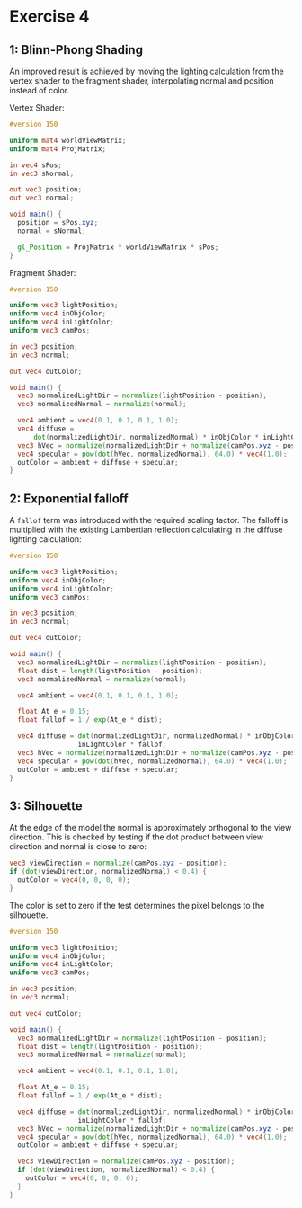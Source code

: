 # Exercise 4

## 1: Blinn-Phong Shading
An improved result is achieved by moving the lighting calculation from the
vertex shader to the fragment shader, interpolating normal and position instead
of color.

Vertex Shader:
```glsl
#version 150

uniform mat4 worldViewMatrix;
uniform mat4 ProjMatrix;

in vec4 sPos;
in vec3 sNormal;

out vec3 position;
out vec3 normal;

void main() {
  position = sPos.xyz;
  normal = sNormal;

  gl_Position = ProjMatrix * worldViewMatrix * sPos;
}
```

Fragment Shader:
```glsl
#version 150

uniform vec3 lightPosition;
uniform vec4 inObjColor;
uniform vec4 inLightColor;
uniform vec3 camPos;

in vec3 position;
in vec3 normal;

out vec4 outColor;

void main() {
  vec3 normalizedLightDir = normalize(lightPosition - position);
  vec3 normalizedNormal = normalize(normal);

  vec4 ambient = vec4(0.1, 0.1, 0.1, 1.0);
  vec4 diffuse =
      dot(normalizedLightDir, normalizedNormal) * inObjColor * inLightColor;
  vec3 hVec = normalize(normalizedLightDir + normalize(camPos.xyz - position));
  vec4 specular = pow(dot(hVec, normalizedNormal), 64.0) * vec4(1.0);
  outColor = ambient + diffuse + specular;
}
```

## 2: Exponential falloff
A `fallof` term was introduced with the required scaling factor.
The falloff is multiplied with the existing Lambertian reflection calculating in
the diffuse lighting calculation:

```glsl
#version 150

uniform vec3 lightPosition;
uniform vec4 inObjColor;
uniform vec4 inLightColor;
uniform vec3 camPos;

in vec3 position;
in vec3 normal;

out vec4 outColor;

void main() {
  vec3 normalizedLightDir = normalize(lightPosition - position);
  float dist = length(lightPosition - position);
  vec3 normalizedNormal = normalize(normal);

  vec4 ambient = vec4(0.1, 0.1, 0.1, 1.0);

  float At_e = 0.15;
  float fallof = 1 / exp(At_e * dist);

  vec4 diffuse = dot(normalizedLightDir, normalizedNormal) * inObjColor *
                 inLightColor * fallof;
  vec3 hVec = normalize(normalizedLightDir + normalize(camPos.xyz - position));
  vec4 specular = pow(dot(hVec, normalizedNormal), 64.0) * vec4(1.0);
  outColor = ambient + diffuse + specular;
}
```

## 3: Silhouette
At the edge of the model the normal is approximately orthogonal to the view
direction. This is checked by testing if the dot product between view direction
and normal is close to zero:

```glsl
vec3 viewDirection = normalize(camPos.xyz - position);
if (dot(viewDirection, normalizedNormal) < 0.4) {
  outColor = vec4(0, 0, 0, 0);
}
```

The color is set to zero if the test determines the pixel belongs to the
silhouette.

```glsl
#version 150

uniform vec3 lightPosition;
uniform vec4 inObjColor;
uniform vec4 inLightColor;
uniform vec3 camPos;

in vec3 position;
in vec3 normal;

out vec4 outColor;

void main() {
  vec3 normalizedLightDir = normalize(lightPosition - position);
  float dist = length(lightPosition - position);
  vec3 normalizedNormal = normalize(normal);

  vec4 ambient = vec4(0.1, 0.1, 0.1, 1.0);

  float At_e = 0.15;
  float fallof = 1 / exp(At_e * dist);

  vec4 diffuse = dot(normalizedLightDir, normalizedNormal) * inObjColor *
                 inLightColor * fallof;
  vec3 hVec = normalize(normalizedLightDir + normalize(camPos.xyz - position));
  vec4 specular = pow(dot(hVec, normalizedNormal), 64.0) * vec4(1.0);
  outColor = ambient + diffuse + specular;

  vec3 viewDirection = normalize(camPos.xyz - position);
  if (dot(viewDirection, normalizedNormal) < 0.4) {
    outColor = vec4(0, 0, 0, 0);
  }
}
```
